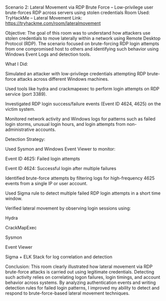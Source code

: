 Scenario 2: Lateral Movement via RDP Brute Force – Low-privilege user brute-forces RDP across servers using stolen credentials
Room Used: TryHackMe – Lateral Movement
Link: https://tryhackme.com/room/lateralmovement

Objective:
The goal of this room was to understand how attackers use stolen credentials to move laterally within a network using Remote Desktop Protocol (RDP). The scenario focused on brute-forcing RDP login attempts from one compromised host to others and identifying such behavior using Windows Event Logs and detection tools.

What I Did:

Simulated an attacker with low-privilege credentials attempting RDP brute-force attacks across different Windows machines.

Used tools like hydra and crackmapexec to perform login attempts on RDP service (port 3389).

Investigated RDP login success/failure events (Event ID 4624, 4625) on the victim system.

Monitored network activity and Windows logs for patterns such as failed login storms, unusual login hours, and login attempts from non-administrative accounts.

Detection Strategy:

Used Sysmon and Windows Event Viewer to monitor:

Event ID 4625: Failed login attempts

Event ID 4624: Successful login after multiple failures

Identified brute-force attempts by filtering logs for high-frequency 4625 events from a single IP or user account.

Used Sigma rule to detect multiple failed RDP login attempts in a short time window.

Verified lateral movement by observing login sessions using:


Hydra

CrackMapExec

Sysmon

Event Viewer

Sigma + ELK Stack for log correlation and detection

Conclusion:
This room clearly illustrated how lateral movement via RDP brute-force attacks is carried out using legitimate credentials. Detecting such activity relies on correlating logon failures, login timings, and account behavior across systems. By analyzing authentication events and writing detection rules for failed login patterns, I improved my ability to detect and respond to brute-force-based lateral movement techniques.

